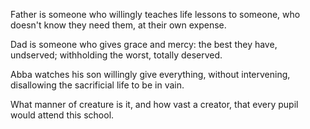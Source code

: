 Father is someone who willingly teaches life lessons to someone,
  who doesn't know they need them,
  at their own expense.  

Dad is someone who gives grace and mercy:
  the best they have, undserved;
  withholding the worst, totally deserved. 

Abba watches his son willingly give everything,
  without intervening,
  disallowing the sacrificial life to be in vain.

What manner of creature is it,
  and how vast a creator,
  that every pupil would attend this school.

